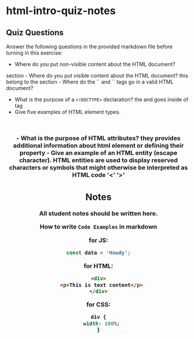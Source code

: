 # html-intro-quiz-notes

## Quiz Questions

Answer the following questions in the provided markdown file before turning in this exercise:

- Where do you put non-visible content about the HTML document?
<head> section
- Where do you put visible content about the HTML document?
  this belong to the <body> section
- Where do the `<head>` and `<body>` tags go in a valid HTML document?

- What is the purpose of a `<!DOCTYPE>` declaration?
  the <head> and <body> goes inside of <html> tag
- Give five examples of HTML element types.
<p> <img> <h1> <h2> <h3><header>
- What is the purpose of HTML attributes?
  they provides additional information about html element or defining their property
- Give an example of an HTML entity (escape character).
  HTML entities are used to display reserved characters or symbols that might otherwise be interpreted as HTML code '<' '>'

## Notes

All student notes should be written here.

How to write `Code Examples` in markdown

for JS:

```js
const data = 'Howdy';
```

for HTML:

```html
<div>
  <p>This is text content</p>
</div>
```

for CSS:

```css
div {
  width: 100%;
}
```
